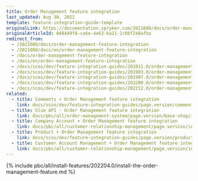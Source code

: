 ```yaml
---
title: Order Management feature integration
last_updated: Aug 30, 2021
template: feature-integration-guide-template
originalLink: https://documentation.spryker.com/2021080/docs/order-management-feature-integration
originalArticleId: 848449f8-ca6e-4e63-ba21-1c66f248afba
redirect_from:
  - /2021080/docs/order-management-feature-integration
  - /2021080/docs/en/order-management-feature-integration
  - /docs/order-management-feature-integration
  - /docs/en/order-management-feature-integration
  - /docs/scos/dev/feature-integration-guides/201811.0/order-management-feature-integration.html
  - /docs/scos/dev/feature-integration-guides/201903.0/order-management-feature-integration.html
  - /docs/scos/dev/feature-integration-guides/201907.0/order-management-feature-integration.html
  - /docs/scos/dev/feature-integration-guides/202200.0/order-management-feature-integration.html
  - /docs/scos/dev/feature-integration-guides/202212.0/order-management-feature-integration.html
related:
  - title: Comments + Order Management feature integration
    link: docs/scos/dev/feature-integration-guides/page.version/comments-order-management-feature-integration.html
  - title: Glue API - Order Management feature integration
    link: docs/pbc/all/order-management-system/page.version/base-shop/install-and-upgrade/install-glue-api/install-the-order-management-glue-api.html
  - title: Company Account + Order Management feature integration
    link: docs/pbc/all/customer-relationship-management/page.version/install-and-upgrade/install-features/install-the-company-account-order-management-feature.html
  - title: Product + Order Management feature integration
    link: docs/scos/dev/feature-integration-guides/page.version/product-order-management-feature-integration.html
  - title: Customer Account Management + Order Management feature integration
    link: docs/pbc/all/customer-relationship-management/page.version/install-and-upgrade/install-features/install-the-customer-account-management-order-management-feature.html
---
```

{% include pbc/all/install-features/202204.0/install-the-order-management-feature.md %} <!-- To edit, see /_includes/pbc/all/install-features/202204.0/install-the-order-management-feature.md -->

